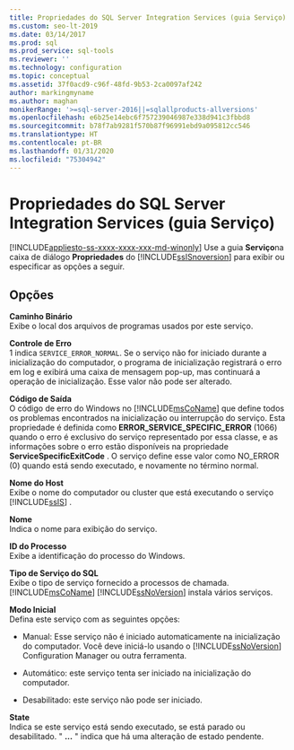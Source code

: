 ```yaml
---
title: Propriedades do SQL Server Integration Services (guia Serviço)
ms.custom: seo-lt-2019
ms.date: 03/14/2017
ms.prod: sql
ms.prod_service: sql-tools
ms.reviewer: ''
ms.technology: configuration
ms.topic: conceptual
ms.assetid: 37f0acd9-c96f-48fd-9b53-2ca0097af242
author: markingmyname
ms.author: maghan
monikerRange: '>=sql-server-2016||=sqlallproducts-allversions'
ms.openlocfilehash: e6b25e14ebc6f757239046987e338d941c3fbbd8
ms.sourcegitcommit: b78f7ab9281f570b87f96991ebd9a095812cc546
ms.translationtype: HT
ms.contentlocale: pt-BR
ms.lasthandoff: 01/31/2020
ms.locfileid: "75304942"
---
```

# <a name="sql-server-integration-services-properties-service-tab"></a>Propriedades do SQL Server Integration Services (guia Serviço)
[!INCLUDE[appliesto-ss-xxxx-xxxx-xxx-md-winonly](../../includes/appliesto-ss-xxxx-xxxx-xxx-md-winonly.md)]
  Use a guia **Serviço**na caixa de diálogo **Propriedades** do [!INCLUDE[ssISnoversion](../../includes/ssisnoversion-md.md)] para exibir ou especificar as opções a seguir.  
  
## <a name="options"></a>Opções  
 **Caminho Binário**  
 Exibe o local dos arquivos de programas usados por este serviço.  
  
 **Controle de Erro**  
 1 indica `SERVICE_ERROR_NORMAL`. Se o serviço não for iniciado durante a inicialização do computador, o programa de inicialização registrará o erro em log e exibirá uma caixa de mensagem pop-up, mas continuará a operação de inicialização. Esse valor não pode ser alterado.  
  
 **Código de Saída**  
 O código de erro do Windows no [!INCLUDE[msCoName](../../includes/msconame-md.md)] que define todos os problemas encontrados na inicialização ou interrupção do serviço. Esta propriedade é definida como **ERROR_SERVICE_SPECIFIC_ERROR** (1066) quando o erro é exclusivo do serviço representado por essa classe, e as informações sobre o erro estão disponíveis na propriedade **ServiceSpecificExitCode** . O serviço define esse valor como NO_ERROR (0) quando está sendo executado, e novamente no término normal.  
  
 **Nome do Host**  
 Exibe o nome do computador ou cluster que está executando o serviço [!INCLUDE[ssIS](../../includes/ssis-md.md)] .  
  
 **Nome**  
 Indica o nome para exibição do serviço.  
  
 **ID do Processo**  
 Exibe a identificação do processo do Windows.  
  
 **Tipo de Serviço do SQL**  
 Exibe o tipo de serviço fornecido a processos de chamada. [!INCLUDE[msCoName](../../includes/msconame-md.md)] [!INCLUDE[ssNoVersion](../../includes/ssnoversion-md.md)] instala vários serviços.  
  
 **Modo Inicial**  
 Defina este serviço com as seguintes opções:  
  
-   Manual: Esse serviço não é iniciado automaticamente na inicialização do computador. Você deve iniciá-lo usando o [!INCLUDE[ssNoVersion](../../includes/ssnoversion-md.md)] Configuration Manager ou outra ferramenta.  
  
-   Automático: este serviço tenta ser iniciado na inicialização do computador.  
  
-   Desabilitado: este serviço não pode ser iniciado.  
  
 **State**  
 Indica se este serviço está sendo executado, se está parado ou desabilitado. " **...** " indica que há uma alteração de estado pendente.  
  
  
